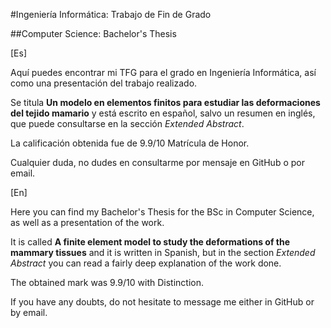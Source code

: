 #Ingeniería Informática: Trabajo de Fin de Grado

##Computer Science: Bachelor's Thesis

[Es]

Aquí puedes encontrar mi TFG para el grado en Ingeniería Informática, así como una presentación del trabajo realizado.

Se titula **Un modelo en elementos finitos para estudiar las deformaciones del tejido mamario** y está escrito en español, salvo un resumen en inglés, que puede consultarse en la sección *Extended Abstract*.

La calificación obtenida fue de 9.9/10 Matrícula de Honor.

Cualquier duda, no dudes en consultarme por mensaje en GitHub o por email.

[En]

Here you can find my Bachelor's Thesis for the BSc in Computer Science, as well as a presentation of the work.

It is called **A finite element model to study the deformations of the mammary tissues** and it is written in Spanish, but in the section *Extended Abstract* you can read a fairly deep explanation of the work done.

The obtained mark was 9.9/10 with Distinction.

If you have any doubts, do not hesitate to message me either in GitHub or by email.
